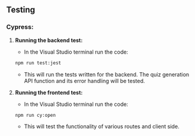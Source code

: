 ## Testing

### Cypress:
1. **Running the backend test:**
    - In the Visual Studio terminal run the code:
    ```bash
    npm run test:jest
     ```
    - This will run the tests written for the backend. The quiz generation API function and its error handling will be tested.

2. **Running the frontend test:**
    - In the Visual Studio terminal run the code:
    ```bash
    npm run cy:open
     ```
    - This will test the functionality of various routes and client side.